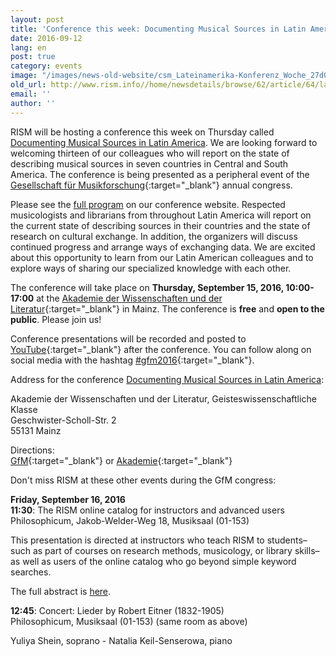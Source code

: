 ```yaml
---
layout: post
title: 'Conference this week: Documenting Musical Sources in Latin America'
date: 2016-09-12
lang: en
post: true
category: events
image: "/images/news-old-website/csm_Lateinamerika-Konferenz_Woche_27d0dc1016.jpg"
old_url: http://www.rism.info//home/newsdetails/browse/62/article/64/latin-america-conference-this-week.html
email: ''
author: ''
---
```


RISM will be hosting a conference this week on Thursday called [Documenting Musical Sources in Latin America](/publications/conferences/latin-america-conference-2016.html). We are looking forward to welcoming thirteen of our colleagues who will report on the state of describing musical sources in seven countries in Central and South America. The conference is being presented as a peripheral event of the [Gesellschaft für Musikforschung](http://www.gfm2016.uni-mainz.de/){:target="_blank"} annual congress.

Please see the [full program](/publications/conferences/latin-america-conference-2016.html#c3288) on our conference website. Respected musicologists and librarians from throughout Latin America will report on the current state of describing sources in their countries and the state of research on cultural exchange. In addition, the organizers will discuss continued progress and arrange ways of exchanging data. We are excited about this opportunity to learn from our Latin American colleagues and to explore ways of sharing our specialized knowledge with each other.

The conference will take place on **Thursday, September 15, 2016, 10:00-17:00** at the [Akademie der Wissenschaften und der Literatur](http://www.adwmainz.de/anfahrt.html){:target="_blank"} in Mainz. The conference is **free** and **open to the public**. Please join us!

Conference presentations will be recorded and posted to [YouTube](https://www.youtube.com/playlist?list=PL9SyOIE9iSYI-qGaDNQhXCptexIif8Scm){:target="_blank"} after the conference. You can follow along on social media with the hashtag [#gfm2016](https://twitter.com/search?q=%23gfm2016&src=typd){:target="_blank"}.


Address for the conference [Documenting Musical Sources in Latin America](/publications/conferences/latin-america-conference-2016.html):

Akademie der Wissenschaften und der Literatur, Geisteswissenschaftliche Klasse  
Geschwister-Scholl-Str. 2  
55131 Mainz  

Directions:  
[GfM](http://www.gfm2016.uni-mainz.de/zur-akademie-to-venue-i-akademie/){:target="_blank"} or [Akademie](http://www.adwmainz.de/anfahrt.html){:target="_blank"}  

Don't miss RISM at these other events during the GfM congress:  

**Friday, September 16, 2016**  
**11:30**: The RISM online catalog for instructors and advanced users  
Philosophicum, Jakob-Welder-Weg 18, Musiksaal (01-153)  

This presentation is directed at instructors who teach RISM to students–such as part of courses on research methods, musicology, or library skills–as well as users of the online catalog who go beyond simple keyword searches.  

The full abstract is [here](/publications/conferences/latin-america-conference-2016.html#c3292).

**12:45**: Concert: Lieder by Robert Eitner (1832-1905)  
Philosophicum, Musiksaal (01-153) (same room as above)  

Yuliya Shein, soprano - Natalia Keil-Senserowa, piano
